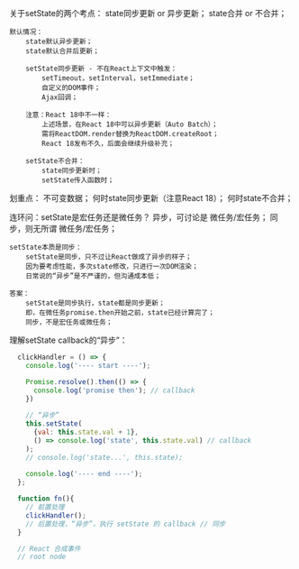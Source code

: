 关于setState的两个考点：
    state同步更新 or 异步更新；
    state合并 or 不合并；

    默认情况：
        state默认异步更新；
        state默认合并后更新；

        setState同步更新 - 不在React上下文中触发：
            setTimeout，setInterval，setImmediate；
            自定义的DOM事件；
            Ajax回调；
        
        注意：React 18中不一样：
            上述场景，在React 18中可以异步更新（Auto Batch）；
            需将ReactDOM.render替换为ReactDOM.createRoot；
            React 18发布不久，后面会继续升级补充；
        
        setState不合并：
            state同步更新时；
            setState传入函数时；

划重点：
    不可变数据；
    何时state同步更新（注意React 18）；
    何时state不合并；

连环问：setState是宏任务还是微任务？
    异步，可讨论是 微任务/宏任务；
    同步，则无所谓 微任务/宏任务；

    setState本质是同步：
        setState是同步，只不过让React做成了异步的样子；
        因为要考虑性能，多次state修改，只进行一次DOM渲染；
        日常说的“异步”是不严谨的，但沟通成本低；

    答案：
        setState是同步执行，state都是同步更新；
        即，在微任务promise.then开始之前，state已经计算完了；
        同步，不是宏任务或微任务；

理解setState callback的“异步”：
```js
  clickHandler = () => {
    console.log('---- start ----');

    Promise.resolve().then(() => {
      console.log('promise then'); // callback
    })
    
    // “异步”
    this.setState(
      {val: this.state.val + 1},
      () => console.log('state', this.state.val) // callback
    );
    // console.log('state...', this.state);
    
    console.log('---- end ----');
  };

  function fn(){
    // 前置处理
    clickHandler();
    // 后置处理，“异步”，执行 setState 的 callback // 同步
  }

  // React 合成事件
  // root node
```





